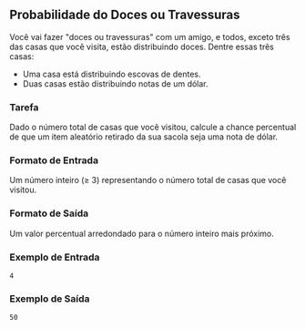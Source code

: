 
## Probabilidade do Doces ou Travessuras

Você vai fazer "doces ou travessuras" com um amigo, e todos, exceto três das casas que você visita, estão distribuindo doces. Dentre essas três casas:
- Uma casa está distribuindo escovas de dentes.
- Duas casas estão distribuindo notas de um dólar.

### Tarefa
Dado o número total de casas que você visitou, calcule a chance percentual de que um item aleatório retirado da sua sacola seja uma nota de dólar.

### Formato de Entrada
Um número inteiro (≥ 3) representando o número total de casas que você visitou.

### Formato de Saída
Um valor percentual arredondado para o número inteiro mais próximo.

### Exemplo de Entrada
```
4
```

### Exemplo de Saída
```
50
```
